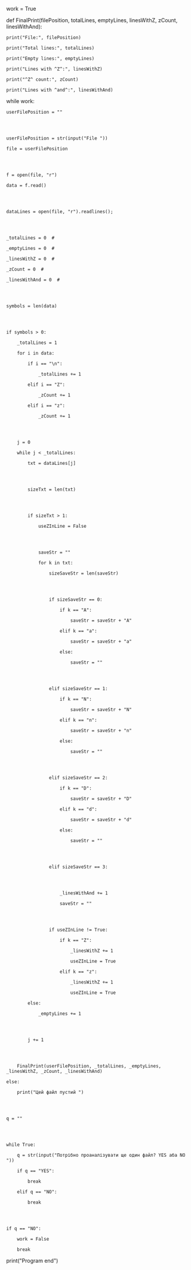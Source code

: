 work = True




def FinalPrint(filePosition, totalLines, emptyLines, linesWithZ, zCount, linesWithAnd):

    print("File:", filePosition)

    print("Total lines:", totalLines)

    print("Empty lines:", emptyLines)

    print("Lines with ^Z^:", linesWithZ)

    print("^Z^ count:", zCount)

    print("Lines with ^and^:", linesWithAnd)




while work:

    userFilePosition = ""




    userFilePosition = str(input("File "))

    file = userFilePosition




    f = open(file, "r")

    data = f.read()




    dataLines = open(file, "r").readlines();




    _totalLines = 0  #

    _emptyLines = 0  #

    _linesWithZ = 0  #

    _zCount = 0  #

    _linesWithAnd = 0  #




    symbols = len(data)




    if symbols > 0:

        _totalLines = 1

        for i in data:

            if i == "\n":

                _totalLines += 1

            elif i == "Z":

                _zCount += 1

            elif i == "z":

                _zCount += 1




        j = 0

        while j < _totalLines:

            txt = dataLines[j]




            sizeTxt = len(txt)




            if sizeTxt > 1:

                useZInLine = False




                saveStr = ""

                for k in txt:

                    sizeSaveStr = len(saveStr)




                    if sizeSaveStr == 0:

                        if k == "A":

                            saveStr = saveStr + "A"

                        elif k == "a":

                            saveStr = saveStr + "a"

                        else:

                            saveStr = ""




                    elif sizeSaveStr == 1:

                        if k == "N":

                            saveStr = saveStr + "N"

                        elif k == "n":

                            saveStr = saveStr + "n"

                        else:

                            saveStr = ""




                    elif sizeSaveStr == 2:

                        if k == "D":

                            saveStr = saveStr + "D"

                        elif k == "d":

                            saveStr = saveStr + "d"

                        else:

                            saveStr = ""




                    elif sizeSaveStr == 3:




                        _linesWithAnd += 1

                        saveStr = ""




                    if useZInLine != True:

                        if k == "Z":

                            _linesWithZ += 1

                            useZInLine = True

                        elif k == "z":

                            _linesWithZ += 1

                            useZInLine = True

            else:

                _emptyLines += 1




            j += 1




        FinalPrint(userFilePosition, _totalLines, _emptyLines, _linesWithZ, _zCount, _linesWithAnd)

    else:

        print("Цей файл пустий ")




    q = ""




    while True:

        q = str(input("Потрібно проаналізувати ще один файл? YES аба NO "))

        if q == "YES":

            break

        elif q == "NO":

            break




    if q == "NO":

        work = False

        break

print("Program end")

